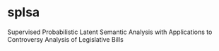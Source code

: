 # splsa
Supervised Probabilistic Latent Semantic Analysis with Applications to Controversy Analysis of Legislative Bills
